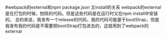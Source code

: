 #webpack的external和npm package.json 又install的关系
webpack的external是在打包的时候，刨除的代码。但是这些代码是在运行时又在npm install中安装的。
总的来说，我发布一个release的代码，我的代码可能基于bootStrap，但是我发布我的代码是不需要把bootStrap打包进去的，这就用到了webpack的external
